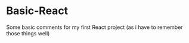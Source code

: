 # Basic-React
 Some basic comments for my first React project (as i have to remember those things well)

